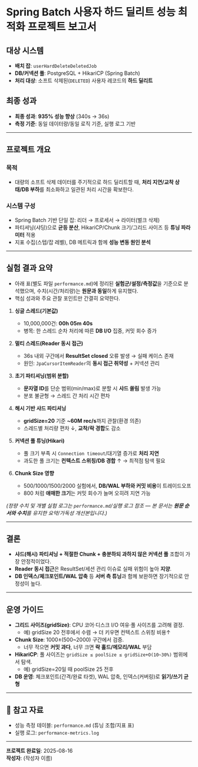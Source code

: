 # Spring Batch 사용자 하드 딜리트 성능 최적화 프로젝트 보고서

## 대상 시스템
- **배치 잡**: `userHardDeleteDeletedJob`
- **DB/커넥션 풀**: PostgreSQL + HikariCP (Spring Batch)
- **처리 대상**: 소프트 삭제된(`DELETED`) 사용자 레코드의 **하드 딜리트**

## 최종 성과
- **최종 성과**: **935% 성능 향상** (340s → 36s)
- **측정 기준**: 동일 데이터량/동일 로직 기준, 실행 로그 기반

---

## 프로젝트 개요
### 목적
- 대량의 소프트 삭제 데이터를 주기적으로 하드 딜리트할 때, **처리 지연/교착 상태/DB 부하**를 최소화하고 일관된 처리 시간을 확보한다.

### 시스템 구성
- Spring Batch 기반 단일 잡: 리더 → 프로세서 → 라이터(벌크 삭제)
- 파티셔닝(샤딩)으로 **균등 분산**, HikariCP/Chunk 크기/그리드 사이즈 등 **튜닝 파라미터** 적용
- 지표 수집(스텝/잡 레벨), DB 메트릭과 함께 **성능 변동 원인 분석**

---

## 실험 결과 요약
- 아래 표(별도 파일 `performance.md`)에 정리된 **실험군/설정/측정값**을 기준으로 분석했으며, 수치(시간/처리량)는 **원문과 동일**하게 유지했다.
- 핵심 성과와 주요 관찰 포인트만 간결히 요약한다.

1) **싱글 스레드(기본값)**  
   - 10,000,000건: **00h 05m 40s**  
   - 병목: 한 스레드 순차 처리에 따른 **DB I/O** 집중, 커밋 회수 증가

2) **멀티 스레드(Reader 동시 접근)**  
   - 36s 내외 구간에서 **ResultSet closed** 오류 발생 → 실패 케이스 존재  
   - 원인: `JpaCursorItemReader`의 **동시 접근 취약성** + 커넥션 관리

3) **초기 파티셔닝(범위 분할)**  
   - **문자열 ID**를 단순 범위(min/max)로 분할 시 **샤드 쏠림** 발생 가능  
   - 분포 불균형 → 스레드 간 처리 시간 편차

4) **해시 기반 샤드 파티셔닝**  
   - **gridSize=20** 기준 **~60M rec/s**까지 관찰(환경 의존)  
   - 스레드별 처리량 편차 ↓, **교착/락 경합**도 감소

5) **커넥션 풀 튜닝(Hikari)**  
   - 풀 크기 부족 시 `Connection timeout`/대기열 증가로 **처리 지연**  
   - 과도한 풀 크기는 **컨텍스트 스위칭/DB 경합** ↑ → 최적점 탐색 필요

6) **Chunk Size 영향**  
   - 500/1000/1500/2000 실험에서, **DB/WAL 부하와 커밋 비용**이 트레이드오프  
   - 800 처럼 **애매한 크기**는 커밋 회수가 늘며 오히려 지연 가능

*(정량 수치 및 개별 실험 로그는 `performance.md`/실행 로그 참조 — 본 문서는 **원문 순서와 수치**를 유지한 요약/가독성 개선본입니다.)*

---

## 결론
- **샤드(해시) 파티셔닝 + 적절한 Chunk + 충분하되 과하지 않은 커넥션 풀** 조합이 가장 안정적이었다.
- **Reader 동시 접근**은 ResultSet/세션 관리 이슈로 실패 위험이 높아 **지양**.
- **DB 인덱스/체크포인트/WAL 압축** 등 **서버 측 튜닝**과 함께 보완하면 장기적으로 안정성이 높다.

---

## 운영 가이드
- **그리드 사이즈(gridSize)**: CPU 코어·디스크 I/O 여유·풀 사이즈를 고려해 결정.  
  - 예) gridSize 20 전후에서 수렴 → 더 키우면 컨텍스트 스위칭 비용↑
- **Chunk Size**: 1000±(500~2000) 구간에서 검증.  
  - 너무 작으면 **커밋 과다**, 너무 크면 **락 홀드/메모리/WAL** 부담
- **HikariCP**: 풀 사이즈는 `gridSize ≤ poolSize ≤ gridSize+O(10~30%)` 범위에서 탐색.  
  - 예) gridSize=20일 때 poolSize 25 전후
- **DB 운영**: 체크포인트(간격/완료 타겟), WAL 압축, 인덱스(커버링)로 **읽기/쓰기 균형**

---

## 📖 참고 자료
- 성능 측정 테이블: `performance.md` (튜닝 조합/지표 표)  
- 실행 로그: `performance-metrics.log`

---

**프로젝트 완료일**: 2025-08-16  
**작성자**: (작성자 이름)

